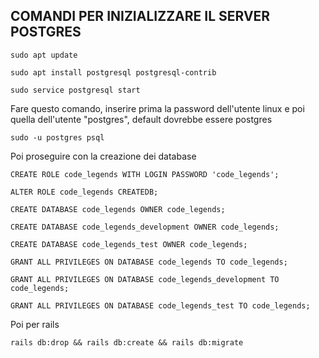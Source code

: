## COMANDI PER INIZIALIZZARE IL SERVER POSTGRES

    sudo apt update
    
    sudo apt install postgresql postgresql-contrib 
    
    sudo service postgresql start


Fare questo comando, inserire prima la password dell'utente linux e poi quella dell'utente "postgres", default dovrebbe essere postgres 

    sudo -u postgres psql
    
Poi proseguire con la creazione dei database 

    CREATE ROLE code_legends WITH LOGIN PASSWORD 'code_legends';
    
    ALTER ROLE code_legends CREATEDB;

    CREATE DATABASE code_legends OWNER code_legends;
    
    CREATE DATABASE code_legends_development OWNER code_legends;
    
    CREATE DATABASE code_legends_test OWNER code_legends;
    
    GRANT ALL PRIVILEGES ON DATABASE code_legends TO code_legends;
    
    GRANT ALL PRIVILEGES ON DATABASE code_legends_development TO code_legends;
    
    GRANT ALL PRIVILEGES ON DATABASE code_legends_test TO code_legends;


Poi per rails 

    rails db:drop && rails db:create && rails db:migrate